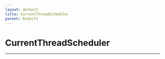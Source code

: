 ```yaml
---
layout: default
title: CurrentThreadScheduler
parent: RxSwift
---
```


# CurrentThreadScheduler
---
